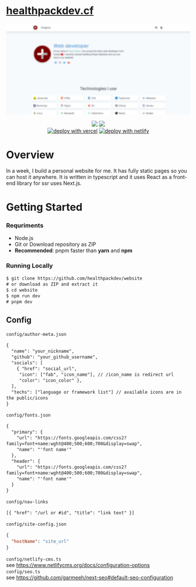 # [healthpackdev.cf](https://healthpackdev.cf)

<p align="center">
  <img src=".github/preview.png" />
</p>

<p align="center">
 <img src="https://img.shields.io/github/forks/healthpackdev/website?label=Forks&logo=github&style=flat-square">
 <img src="https://img.shields.io/github/stars/healthpackdev/website?label=Stars&logo=github&style=flat-square"><br>
 <a href="https://vercel.com/new/git/external?repository-url=https://github.com/healthpackdev/website"><img alt="deploy with vercel" src="https://vercel.com/button"></a>
 <a href="https://app.netlify.com/start/deploy?repository=https://github.com/healthpackdev/website"><img alt="deploy with netlify" src="https://www.netlify.com/img/deploy/button.svg"></a>
</p>

# Overview 

In a week, I build a personal website for me. It has fully static pages so you can host it anywhere. It is written in typescript and it uses React as a front-end library for ssr uses Next.js.

# Getting Started

### Requriments

- Node.js
- Git or Download repository as ZIP
- **Recommended**: pnpm faster than **yarn** and **npm**
### Running Locally
```shell
$ git clone https://github.com/healthpackdev/website
# or download as ZIP and extract it
$ cd website
$ npm run dev
# pnpm dev
```

## Config
``config/author-meta.json``
```jsonc
{
  "name": "your_nickname",
  "github": "your_github_username",
  "socials": [
    { "href": "social_url",
     "icon": ["fab", "icon_name"], // /icon_name is redirect url
     "color": "icon_color" },
  ],
  "techs": ["language or framework list"] // available icons are in the public/icons
}
```
``config/fonts.json``
```jsonc
{
  "primary": {
    "url": "https://fonts.googleapis.com/css2?family=font+name:wght@400;500;600;700&display=swap",
    "name": "'font name'"
  },
  "header": {
    "url": "https://fonts.googleapis.com/css2?family=font+name:wght@400;500;600;700&display=swap",
    "name": "'font name'"
  }
}
```
``config/nav-links``
```jsonc
[{ "href": "/url or #id", "title": "link text" }]
```
``config/site-config.json``
```json
{
  "hostName": "site_url"
}
```
``config/netlify-cms.ts``<br>
see https://www.netlifycms.org/docs/configuration-options <br>
``config/seo.ts``<br>
see https://github.com/garmeeh/next-seo#default-seo-configuration <br>

